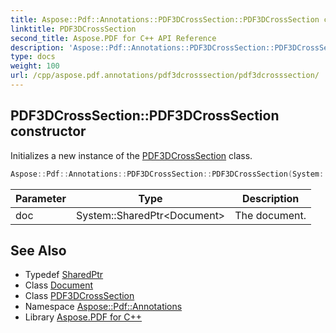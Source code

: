 ```yaml
---
title: Aspose::Pdf::Annotations::PDF3DCrossSection::PDF3DCrossSection constructor
linktitle: PDF3DCrossSection
second_title: Aspose.PDF for C++ API Reference
description: 'Aspose::Pdf::Annotations::PDF3DCrossSection::PDF3DCrossSection constructor. Initializes a new instance of the PDF3DCrossSection class in C++.'
type: docs
weight: 100
url: /cpp/aspose.pdf.annotations/pdf3dcrosssection/pdf3dcrosssection/
---
```

## PDF3DCrossSection::PDF3DCrossSection constructor


Initializes a new instance of the [PDF3DCrossSection](../) class.

```cpp
Aspose::Pdf::Annotations::PDF3DCrossSection::PDF3DCrossSection(System::SharedPtr<Document> doc)
```


| Parameter | Type | Description |
| --- | --- | --- |
| doc | System::SharedPtr\<Document\> | The document. |

## See Also

* Typedef [SharedPtr](../../../system/sharedptr/)
* Class [Document](../../../aspose.pdf/document/)
* Class [PDF3DCrossSection](../)
* Namespace [Aspose::Pdf::Annotations](../../)
* Library [Aspose.PDF for C++](../../../)
